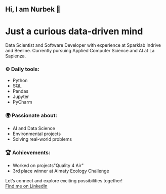 ## Hi, I am Nurbek 👋


# Just a curious data-driven mind

Data Scientist and Software Developer with experience at Sparklab Indrive and Beeline. Currently pursuing Applied Computer Science and AI at La Sapienza.

### ⚙️ Daily tools:
- Python
- SQL
- Pandas
- Jupyter
- PyCharm

### 🌍 Passionate about:
- AI and Data Science
- Environmental projects
- Solving real-world problems

### 🏆 Achievements:
- Worked on projects"Quality 4 Air"
- 3rd place winner at Almaty Ecology Challenge

Let’s connect and explore exciting possibilities together!  
[Find me on LinkedIn](https://www.linkedin.com/in/khalmatay/)

<!--
**khalmatay/khalmatay** is a ✨ _special_ ✨ repository because its `README.md` (this file) appears on your GitHub profile.

Here are some ideas to get you started:

- 🔭 I’m currently working on ...
- 🌱 I’m currently learning ...
- 👯 I’m looking to collaborate on ...
- 🤔 I’m looking for help with ...
- 💬 Ask me about ...
- 📫 How to reach me: ...
- 😄 Pronouns: ...
- ⚡ Fun fact: ...
-->

